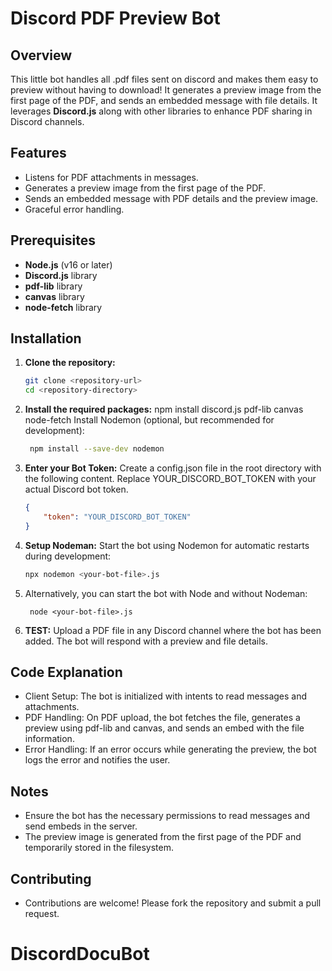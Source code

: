 # Discord PDF Preview Bot

## Overview
This little bot handles all .pdf files sent on discord and makes them easy to preview without having to download! It generates a preview image from the first page of the PDF, and sends an embedded message with file details. It leverages **Discord.js** along with other libraries to enhance PDF sharing in Discord channels.

## Features
- Listens for PDF attachments in messages.
- Generates a preview image from the first page of the PDF.
- Sends an embedded message with PDF details and the preview image.
- Graceful error handling.

## Prerequisites
- **Node.js** (v16 or later)
- **Discord.js** library
- **pdf-lib** library
- **canvas** library
- **node-fetch** library

## Installation

1. **Clone the repository:**
   ```bash
   git clone <repository-url>
   cd <repository-directory>

2. **Install the required packages:**
    npm install discord.js pdf-lib canvas node-fetch
    Install Nodemon (optional, but recommended for development):

   ```bash
    npm install --save-dev nodemon
    ```

3. **Enter your Bot Token:**
   Create a config.json file in the root directory with the following content.
   Replace YOUR_DISCORD_BOT_TOKEN with your actual Discord bot token.
   
    ```json
    {
        "token": "YOUR_DISCORD_BOT_TOKEN"
    }
    ```

 4. **Setup Nodeman:** Start the bot using Nodemon for automatic restarts during development:

    ```bash
    npx nodemon <your-bot-file>.js

5. Alternatively, you can start the bot with Node and without Nodeman:
       
        node <your-bot-file>.js
    
6. **TEST:** Upload a PDF file in any Discord channel where the bot has been added. The bot will respond with a preview and file details.

## Code Explanation
- Client Setup: The bot is initialized with intents to read messages and attachments.
- PDF Handling: On PDF upload, the bot fetches the file, generates a preview using pdf-lib and canvas, and sends an embed with the file information.
- Error Handling: If an error occurs while generating the preview, the bot logs the error and notifies the user.

## Notes
- Ensure the bot has the necessary permissions to read messages and send embeds in the server.
- The preview image is generated from the first page of the PDF and temporarily stored in the filesystem.

## Contributing
- Contributions are welcome! Please fork the repository and submit a pull request.

# DiscordDocuBot
